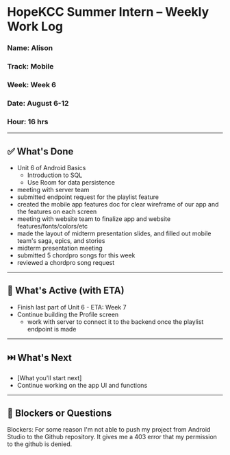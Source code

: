 # HopeKCC Summer Intern – Weekly Work Log

### Name: Alison
### Track: Mobile
### Week: Week 6
### Date: August 6-12
### Hour: 16 hrs

---

## ✅ What's Done

- Unit 6 of Android Basics
    - Introduction to SQL
    - Use Room for data persistence
- meeting with server team
- submitted endpoint request for the playlist feature
- created the mobile app features doc for clear wireframe of our app and the features on each screen
- meeting with website team to finalize app and website features/fonts/colors/etc
- made the layout of midterm presentation slides, and filled out mobile team's saga, epics, and stories
- midterm presentation meeting
- submitted 5 chordpro songs for this week
- reviewed a chordpro song request

---

## 🔄 What's Active (with ETA)

- Finish last part of Unit 6 - ETA: Week 7
- Continue building the Profile screen
    - work with server to connect it to the backend once the playlist endpoint is made

---

## ⏭️ What's Next
- [What you'll start next]
- Continue working on the app UI and functions

---

## 🛑 Blockers or Questions
Blockers: For some reason I'm not able to push my project from Android Studio to the Github repository. It gives me a 403 error that my permission to the github is denied.
